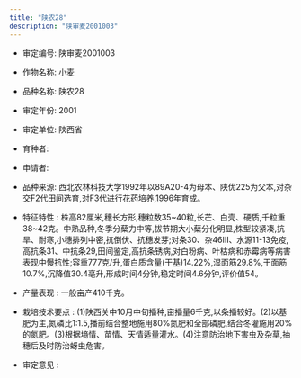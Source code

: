 ```yaml
---
title: "陕农28"
description: "陕审麦2001003"
---
```

* 审定编号:  陕审麦2001003

*  作物名称:  小麦

*  品种名称:  陕农28

*  审定年份:  2001

*  审定单位:  陕西省

* 育种者:  

*  申请者:  

*  品种来源:  西北农林科技大学1992年以89A20-4为母本、陕优225为父本,对杂交F2代田间选育,对F3代进行花药培养,1996年育成。

*  特征特性 : 
株高82厘米,穗长方形,穗粒数35~40粒,长芒、白壳、硬质,千粒重38~42克。中熟品种,冬季分蘖力中等,拔节期大小蘖分化明显,株型较紧凑,抗旱、耐寒,小穗排列中密,抗倒伏、抗穗发芽;对条30、杂46Ⅲ、水源11-13免疫,高抗条31、中抗条29,田间鉴定,高抗条锈病,对白粉病、叶枯病和赤霉病等病害表现中慢抗性;容重777克/升,蛋白质含量(干基)14.22%,湿面筋29.8%,干面筋10.7%,沉降值30.4亳升,形成时间4分钟,稳定时间4.6分钟,评价值54。
 
*  产量表现 : 
一般亩产410千克。

*  栽培技术要点 : 
(1)陕西关中10月中旬播种,亩播量6千克,以条播较好。(2)以基肥为主,氮磷比1:1.5,播前结合整地施用80%氮肥和全部磷肥,结合冬灌施用20%的氮肥。(3)根据墒情、苗情、天情适量灌水。(4)注意防治地下害虫及杂草,抽穗后及时防治蚜虫危害。

*  审定意见 : 

